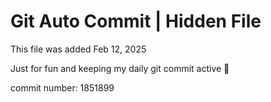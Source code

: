 # Git Auto Commit | Hidden File

This file was added Feb 12, 2025

Just for fun and keeping my daily git commit active 🤪

commit number: 1851899
